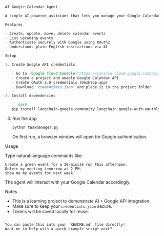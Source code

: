 
````markdown
AI Google Calendar Agent

A simple AI-powered assistant that lets you manage your Google Calendar using natural language commands.

Features

- Create, update, move, delete calendar events
- List upcoming events
- Authenticate securely with Google using OAuth2
- Understands plain English instructions via AI

Setup

1. Create Google API credentials

   - Go to [Google Cloud Console](https://console.cloud.google.com/apis/credentials)
   - Create a project and enable Google Calendar API
   - Create OAuth 2.0 credentials (Desktop app)
   - Download `credentials.json` and place it in the project folder

2. Install dependencies

   ```bash
   pip install langchain-google-community langchain google-auth-oauthlib
````

3. Run the app

   ```bash
   python taskmanager.py
   ```

   On first run, a browser window will open for Google authentication.

Usage

Type natural language commands like:

```
Create a green event for a 30-minute run this afternoon.
Delete my meeting tomorrow at 2 PM.
Show me my events for next week.
```

The agent will interact with your Google Calendar accordingly.

Notes

* This is a learning project to demonstrate AI + Google API integration.
* Make sure to keep your `credentials.json` secure.
* Tokens will be saved locally for reuse.



```

You can paste this into your `README.md` file directly!  
Want me to help with a quick example script next?
```

